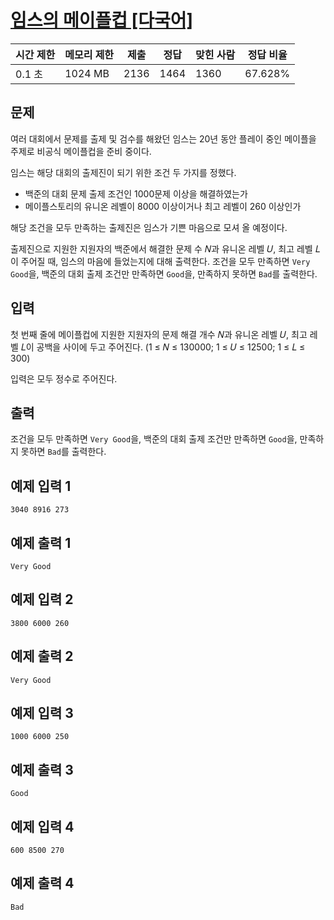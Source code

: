 # [임스의 메이플컵 [다국어]](https://www.acmicpc.net/problem/29790)

| 시간 제한 | 메모리 제한 | 제출 | 정답 | 맞힌 사람 | 정답 비율 |
| --- | --- | --- | --- | --- | --- |
| 0.1 초 | 1024 MB | 2136 | 1464 | 1360 | 67.628% |

## 문제

여러 대회에서 문제를 출제 및 검수를 해왔던 임스는 20년 동안 플레이 중인 메이플을 주제로 비공식 메이플컵을 준비 중이다.

임스는 해당 대회의 출제진이 되기 위한 조건 두 가지를 정했다.

- 백준의 대회 문제 출제 조건인 1000문제 이상을 해결하였는가
- 메이플스토리의 유니온 레벨이 8000 이상이거나 최고 레벨이 260 이상인가

해당 조건을 모두 만족하는 출제진은 임스가 기쁜 마음으로 모셔 올 예정이다.

출제진으로 지원한 지원자의 백준에서 해결한 문제 수 𝑁과 유니온 레벨 𝑈, 최고 레벨 𝐿이 주어질 때, 임스의 마음에 들었는지에 대해 출력한다. 조건을 모두 만족하면 `Very Good`을, 백준의 대회 출제 조건만 만족하면 `Good`을, 만족하지 못하면 `Bad`를 출력한다.

## 입력

첫 번째 줄에 메이플컵에 지원한 지원자의 문제 해결 개수 𝑁과 유니온 레벨 𝑈, 최고 레벨 𝐿이 공백을 사이에 두고 주어진다. (1 ≤ 𝑁 ≤ 130000; 1 ≤ 𝑈 ≤ 12500; 1 ≤ 𝐿 ≤ 300)

입력은 모두 정수로 주어진다.

## 출력

조건을 모두 만족하면 `Very Good`을, 백준의 대회 출제 조건만 만족하면 `Good`을, 만족하지 못하면 `Bad`를 출력한다.

## 예제 입력 1

```
3040 8916 273

```

## 예제 출력 1

```
Very Good

```

## 예제 입력 2

```
3800 6000 260

```

## 예제 출력 2

```
Very Good

```

## 예제 입력 3

```
1000 6000 250

```

## 예제 출력 3

```
Good

```

## 예제 입력 4

```
600 8500 270

```

## 예제 출력 4

```
Bad
```
